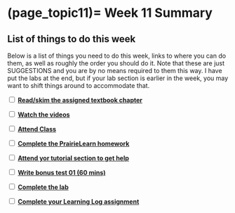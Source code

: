 (page_topic11)=
Week 11 Summary
=======================

## List of things to do this week

Below is a list of things you need to do this week, links to where you can do them, as well as roughly the order you should do it.
Note that these are just SUGGESTIONS and you are by no means required to them this way. 
I have put the labs at the end, but if your lab section is earlier in the week, you may want to shift things around to accommodate that.

<label><input type="checkbox" id="week11_task1" class="box"> [**Read/skim the assigned textbook chapter**](./readings.md)</input></label>

<label><input type="checkbox" id="week11_task2" class="box"> [**Watch the videos**](./videos.md) </input></label>

<label><input type="checkbox" id="week0X_task3" class="box"> [**Attend Class**](./classes.md)</input></label>

<label><input type="checkbox" id="week11_task3" class="box"> [**Complete the PrairieLearn homework**](./homework.md) </input></label>

<label><input type="checkbox" id="week11_task4" class="box"> [**Attend yor tutorial section to get help**](https://canvas.ubc.ca/courses/81870/external_tools/5284) </input></label>

<label><input type="checkbox" id="week11_task5" class="box"> [**Write bonus test 01 (60 mins)**](./test.md) </input></label>

<label><input type="checkbox" id="week11_task6" class="box"> [**Complete the lab**](./lab.md) </input></label>

<label><input type="checkbox" id="week11_task7" class="box"> [**Complete your Learning Log assignment**](./learninglogs.md) </input></label>